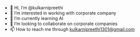 - 👋 Hi, I’m @kulkarnipreethi
- 👀 I’m interested in working with corporate company
- 🌱 I’m currently learning AI
- 💞️ I’m looking to collaborate on corporate companies
- 📫 How to reach me through kulkarnipreethi1301@gmail.com

<!---
kulkarnipreethi/kulkarnipreethi is a ✨ special ✨ repository because its `README.md` (this file) appears on your GitHub profile.
You can click the Preview link to take a look at your changes.
--->
